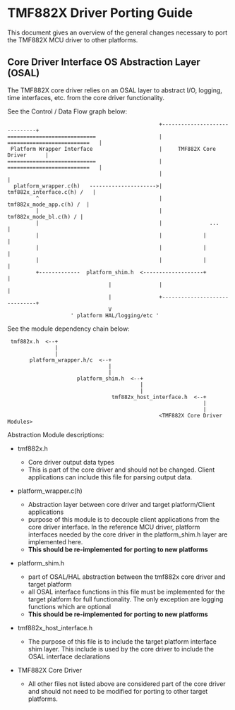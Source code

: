 # TMF882X Driver Porting Guide

This document gives an overview of the general changes necessary to port the
TMF882X MCU driver to other platforms.

## Core Driver Interface OS Abstraction Layer (OSAL)

The TMF882X core driver relies on an OSAL layer to abstract I/O, logging,
time interfaces, etc. from the core driver functionality.


See the Control / Data Flow graph below:

```
                                                +------------------------------+
============================                    | ==========================   |
 Platform Wrapper Interface                     |     TMF882X Core Driver      |
============================                    | ==========================   |
                                                |                              |
  platform_wrapper.c(h)   --------------------->|   tmf882x_interface.c(h) /   |
         ^                                      |     tmf882x_mode_app.c(h) /  |
         |                                      |       tmf882x_mode_bl.c(h) / |
         |                                      |               ...            |
         |                                      |             |                |
         |                                      |             |                |
         |                                      |             |                |
         +-------------  platform_shim.h  <-------------------+                |
                                |               |                              |
                                |               +------------------------------+
                                V
                    ' platform HAL/logging/etc '

```

See the module dependency chain below:

```
 tmf882x.h  <--+
               |
               |
       platform_wrapper.h/c  <--+
                                |
                                |
                      platform_shim.h  <--+
                                          |
                                          |
                                 tmf882x_host_interface.h  <--+
                                                              |
                                                              |
                                                <TMF882X Core Driver Modules>
```

Abstraction Module descriptions:

- tmf882x.h
    - Core driver output data types
    - This is part of the core driver and should not be changed. Client
      applications can include this file for parsing output data.

- platform_wrapper.c(h)
    - Abstraction layer between core driver and target platform/Client applications
    - purpose of this module is to decouple client applications from the core
      driver interface. In the reference MCU driver, platform interfaces
      needed by the core driver in the platform_shim.h layer are implemented here.
    - **This should be re-implemented for porting to new platforms**

- platform_shim.h
    - part of OSAL/HAL abstraction between the tmf882x core driver and target platform
    - all OSAL interface functions in this file must be implemented for the
      target platform for full functionality. The only exception are logging
      functions which are optional
    - **This should be re-implemented for porting to new platforms**

- tmf882x_host_interface.h
    - The purpose of this file is to include the target platform interface
      shim layer. This include is used by the core driver to include the
      OSAL interface declarations

- TMF882X Core Driver
    - All other files not listed above are considered part of the core driver
      and should not need to be modified for porting to other target platforms.

